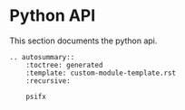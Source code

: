 # Python API 

This section documents the python api.
```{eval-rst}
.. autosummary::
    :toctree: generated
    :template: custom-module-template.rst
    :recursive:

    psifx
```
